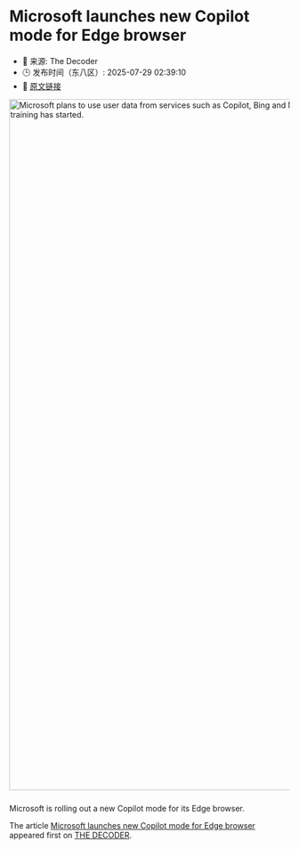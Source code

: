 # Microsoft launches new Copilot mode for Edge browser
- 📅 来源: The Decoder
- 🕒 发布时间（东八区）: 2025-07-29 02:39:10
- 🔗 [原文链接](https://the-decoder.com/microsoft-launches-new-copilot-mode-for-edge-browser/)

<p><img alt="Microsoft plans to use user data from services such as Copilot, Bing and Microsoft Start to train its AI models. Users should be given the opportunity to object to this - but only after the training has started." class="attachment-full size-full wp-post-image" height="695" src="https://the-decoder.com/wp-content/uploads/2024/08/microsoft_copilot_logo.png" style="height: auto; margin-bottom: 10px;" width="1241" /></p>
<p>        Microsoft is rolling out a new Copilot mode for its Edge browser.</p>
<p>The article <a href="https://the-decoder.com/microsoft-launches-new-copilot-mode-for-edge-browser/">Microsoft launches new Copilot mode for Edge browser</a> appeared first on <a href="https://the-decoder.com">THE DECODER</a>.</p>